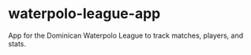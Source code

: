 # waterpolo-league-app
App for the Dominican Waterpolo League to track matches, players, and stats.
